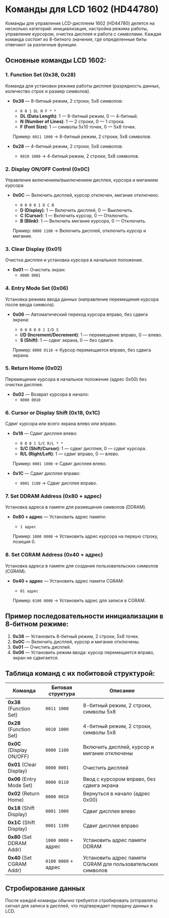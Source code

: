 # Команды для LCD 1602 (HD44780)

Команды для управления LCD-дисплеем 1602 (HD44780) делятся на несколько категорий: инициализация, настройка режима работы, управление курсором, очистка дисплея и работа с символами. Каждая команда состоит из 8-битного значения, где определенные биты отвечают за различные функции.

## Основные команды LCD 1602:

### 1. **Function Set (0x38, 0x28)**

Команда для установки режима работы дисплея (разрядность данных, количество строк и размер символов).

- **0x38** — 8-битный режим, 2 строки, 5x8 символов:
  - `0 0 1 DL N F * *`
  - **DL (Data Length)**: 1 — 8-битный режим, 0 — 4-битный.
  - **N (Number of Lines)**: 1 — 2 строки, 0 — 1 строка.
  - **F (Font Size)**: 1 — символы 5x10 точек, 0 — 5x8 точек.
  
  Пример: `0011 1000` → 8-битный режим, 2 строки, 5x8 символов.

- **0x28** — 4-битный режим, 2 строки, 5x8 символов:
  - `0010 1000` → 4-битный режим, 2 строки, 5x8 символов.

### 2. **Display ON/OFF Control (0x0C)**

Управление включением/выключением дисплея, курсора и миганием курсора.

- **0x0C** — Включить дисплей, курсор отключен, мигание отключено:
  - `0 0 0 0 1 D C B`
  - **D (Display)**: 1 — Включить дисплей, 0 — Выключить.
  - **C (Cursor)**: 1 — Включить курсор, 0 — Отключить.
  - **B (Blink)**: 1 — Включить мигание курсора, 0 — Отключить.

  Пример: `0000 1100` → Включить дисплей, отключить курсор и мигание.

### 3. **Clear Display (0x01)**

Очистка дисплея и установка курсора в начальное положение.

- **0x01** — Очистить экран:
  - `0000 0001`

### 4. **Entry Mode Set (0x06)**

Установка режима ввода данных (направление перемещения курсора после ввода символа).

- **0x06** — Автоматический переход курсора вправо, без сдвига экрана:
  - `0 0 0 0 0 1 I/D S`
  - **I/D (Increment/Decrement)**: 1 — перемещение вправо, 0 — влево.
  - **S (Shift)**: 1 — сдвиг экрана, 0 — без сдвига.

  Пример: `0000 0110` → Курсор перемещается вправо, без сдвига экрана.

### 5. **Return Home (0x02)**

Перемещение курсора в начальное положение (адрес 0x00) без очистки дисплея.

- **0x02** — Возврат курсора в начало:
  - `0000 0010`

### 6. **Cursor or Display Shift (0x18, 0x1C)**

Сдвиг курсора или всего экрана влево или вправо.

- **0x18** — Сдвиг дисплея влево:
  - `0 0 0 1 S/C R/L * *`
  - **S/C (Shift/Cursor)**: 1 — сдвиг дисплея, 0 — сдвиг курсора.
  - **R/L (Right/Left)**: 1 — сдвиг вправо, 0 — влево.

  Пример: `0001 1000` → Сдвиг дисплея влево.

- **0x1C** — Сдвиг дисплея вправо:
  - `0001 1100` → Сдвиг дисплея вправо.

### 7. **Set DDRAM Address (0x80 + адрес)**

Установка адреса в памяти для размещения символов (DDRAM).

- **0x80 + адрес** — Установить адрес памяти:
  - `1 адрес`
  
  Пример: `1000 0000` → Установить адрес курсора на первую строку, позиция 0.

### 8. **Set CGRAM Address (0x40 + адрес)**

Установка адреса в памяти для создания пользовательских символов (CGRAM).

- **0x40 + адрес** — Установить адрес памяти CGRAM:
  - `01 адрес`

  Пример: `0100 0000` → Установить адрес для записи в CGRAM.

## Пример последовательности инициализации в 8-битном режиме:

1. **0x38** — Установить 8-битный режим, 2 строки, 5x8 точек.
2. **0x0C** — Включить дисплей, курсор и мигание отключены.
3. **0x01** — Очистить дисплей.
4. **0x06** — Установить режим ввода: курсор перемещается вправо, экран не сдвигается.

## Таблица команд с их побитовой структурой:

| Команда                    | Битовая структура         | Описание                                                |
|----------------------------|---------------------------|---------------------------------------------------------|
| **0x38** (Function Set)     | `0011 1000`               | 8-битный режим, 2 строки, символы 5x8                    |
| **0x28** (Function Set)     | `0010 1000`               | 4-битный режим, 2 строки, символы 5x8                    |
| **0x0C** (Display ON/OFF)   | `0000 1100`               | Включить дисплей, курсор и мигание отключены             |
| **0x01** (Clear Display)    | `0000 0001`               | Очистить дисплей                                         |
| **0x06** (Entry Mode Set)   | `0000 0110`               | Ввод с курсором вправо, без сдвига экрана                |
| **0x02** (Return Home)      | `0000 0010`               | Вернуться в начало (адрес 0x00)                          |
| **0x18** (Shift Display)    | `0001 1000`               | Сдвиг дисплея влево                                      |
| **0x1C** (Shift Display)    | `0001 1100`               | Сдвиг дисплея вправо                                     |
| **0x80** (Set DDRAM Addr)   | `1000 0000` + адрес       | Установить адрес памяти DDRAM                            |
| **0x40** (Set CGRAM Addr)   | `0100 0000` + адрес       | Установить адрес памяти CGRAM для пользовательских символов |

## Стробирование данных

После каждой команды обычно требуется стробировать (отправлять) сигнал для записи в дисплей, что подтверждает передачу данных в LCD.
